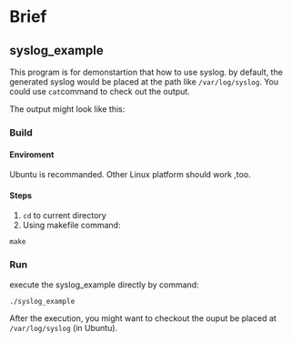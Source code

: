 # Brief
## syslog_example
This program is for demonstartion that how to use syslog. by default, 
the generated syslog would be placed at the path like <code>/var/log/syslog</code>.
You could use <code>cat</code>command to check out the output.

The output might look like this:

### Build
#### Enviroment
Ubuntu is recommanded. Other Linux platform should work ,too.
#### Steps
1. <code>cd</code> to current directory
2. Using makefile command:
```
make
```
### Run
execute the syslog_example directly by command:
```
./syslog_example
```
After the execution, you might want to checkout the ouput be placed at <code>/var/log/syslog</code>
(in Ubuntu).


